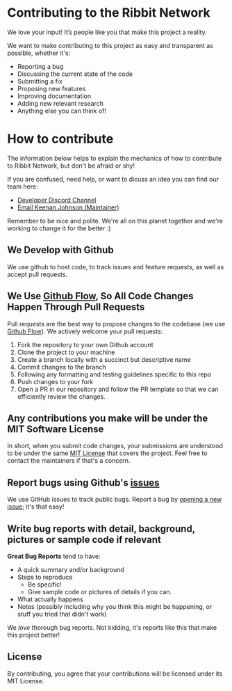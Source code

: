 # Contributing to the Ribbit Network
We love your input! It’s people like you that make this project a reality.

We want to make contributing to this project as easy and transparent as possible, whether it's:

- Reporting a bug
- Discussing the current state of the code
- Submitting a fix
- Proposing new features
- Improving documentation
- Adding new relevant research
- Anything else you can think of!

# How to contribute

The information below helps to explain the mechanics of how to contribute to Ribbit Network, but don't be afraid or shy!

If you are confused, need help, or want to dicuss an idea you can find our team here:

* [Developer Discord Channel](https://discord.gg/vq8PkDb2TC)
* [Email Keenan Johnson (Maintainer)](mailto:keenan.johnson@gmail.com)

Remember to be nice and polite. We're all on this planet together and we're working to change it for the better :)

## We Develop with Github
We use github to host code, to track issues and feature requests, as well as accept pull requests.

## We Use [Github Flow](https://guides.github.com/introduction/flow/index.html), So All Code Changes Happen Through Pull Requests
Pull requests are the best way to propose changes to the codebase (we use [Github Flow](https://guides.github.com/introduction/flow/index.html)). We actively welcome your pull requests:

1. Fork the repository to your own Github account
2. Clone the project to your machine
3. Create a branch locally with a succinct but descriptive name
4. Commit changes to the branch
5. Following any formatting and testing guidelines specific to this repo
6. Push changes to your fork
7. Open a PR in our repository and follow the PR template so that we can efficiently review the changes.

## Any contributions you make will be under the MIT Software License
In short, when you submit code changes, your submissions are understood to be under the same [MIT License](http://choosealicense.com/licenses/mit/) that covers the project. Feel free to contact the maintainers if that's a concern.

## Report bugs using Github's [issues](https://github.com/Ribbit-Network/ribbit-network-frog-sensor/issues)
We use GitHub issues to track public bugs. Report a bug by [opening a new issue](https://github.com/Ribbit-Network/ribbit-network-frog-sensor/issues/new/choose); it's that easy!

## Write bug reports with detail, background, pictures or sample code if relevant

**Great Bug Reports** tend to have:

- A quick summary and/or background
- Steps to reproduce
  - Be specific!
  - Give sample code or pictures of details if you can.
- What actually happens
- Notes (possibly including why you think this might be happening, or stuff you tried that didn't work)

We *love* thorough bug reports. Not kidding, it's reports like this that make this project better!

## License
By contributing, you agree that your contributions will be licensed under its MIT License.

